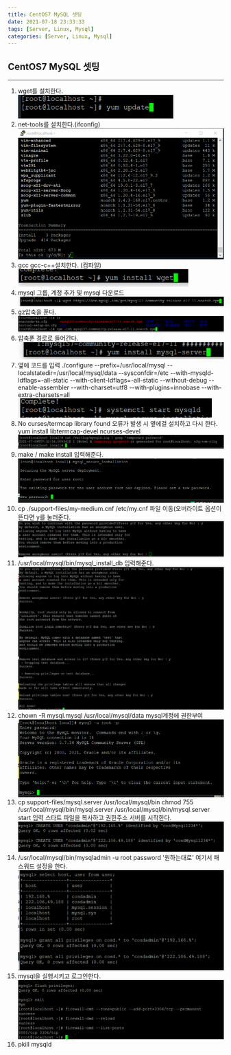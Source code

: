 ```yaml
---
title: CentOS7 MySQL 셋팅
date: 2021-07-18 23:33:33
tags: [Server, Linux, Mysql]
categories: [Server, Linux, Mysql]
---
```


## CentOS7 MySQL 셋팅

---

1. wget를 설치한다.  
   ![yum업데이트](1.yum%20업데이트.png)
2. net-tools를 설치한다.(ifconfig)  
   ![업데이트 수락](2.yum업데이트%20수락.png)
3. gcc gcc-c++설치한다. (컴파일)  
   ![wget 설치](3.wget설치.png)
4. mysql 그룹, 계정 추가 및 mysql 다운로드  
   ![mysql 다운로드](4.mysql%20다운로드.png)
5. gz압축을 푼다.  
   ![mysql 설치](5.mysql설치.png)
6. 압축푼 경로로 들어간다.  
   ![mysql 서버 설치](6.mysql서버%20설치.png)
7. 옆에 코드를 입력 ./configure --prefix=/usr/local/mysql --localstatedir=/usr/local/mysql/data --sysconfdir=/etc --with-mysqld-ldflags=-all-static --with-client-ldflags=-all-static --without-debug --enable-assembler --with-charset=utf8 --with-plugins=innobase --with-extra-charsets=all  
   ![mysql서버시작](7.mysql서버%20시작.png)
8. No curses/termcap library found 오류가 발생 시 옆에걸 설치하고 다시 한다. yum install libtermcap-devel ncurses-devel  
   ![mysql 초기암호 획득](8.mysql%20초기암호%20확인법.png)
9. make / make install 입력해준다.  
   ![mysql 초기셋팅](9.mysql%20초기셋팅.png)
10. cp ./support-files/my-medium.cnf /etc/my.cnf 파일 이동(오버라이트 옵션이 뜬다면 y를 눌러준다.  
    ![mysql 비밀번호 셋팅](10.비밀번호%20셋팅완료..png)
11. /usr/local/mysql/bin/mysql_install_db 입력해준다.  
    ![mysql 권한설정](11.각종%20권한설정.png)
12. chown -R mysql.mysql /usr/local/mysql/data mysql계정에 권한부여  
    ![mysql 설치완료](12.mysql설치완료%20후%20접속..png)
13. cp support-files/mysql.server /usr/local/mysql/bin
    chmod 755 /usr/local/mysql/bin/mysql.server
    /usr/local/mysql/bin/mysql.server start 입력
    스타트 파일을 복사하고 권한주소 서버를 시작한다.  
    ![사용자 추가](13.mysql%20user추가.png)
14. /usr/local/mysql/bin/mysqladmin -u root password '원하는대로' 여기서 패스워드 설정을 한다.  
    ![사용자에 권한추가](14.mysql%20user권한추가.png)
15. mysql을 실행시키고 로그인한다.  
    ![방화벽추가](15.mysql%20변경저장%20및%20방화벽%20포트추가.png)
16. pkill mysqld
